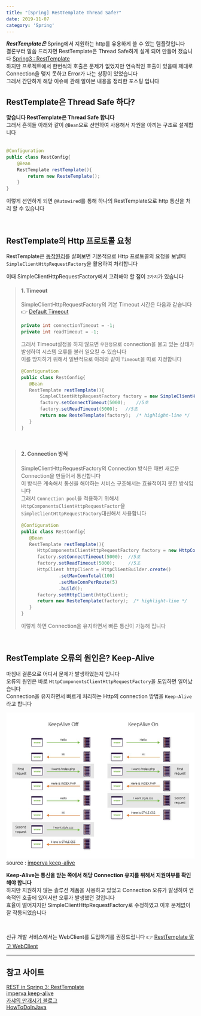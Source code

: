 ```yaml
---
title: "[Spring] RestTemplate Thread Safe?"
date: 2019-11-07
category: 'Spring'
---
```


***RestTemplate은*** Spring에서 지원하는 http를 유용하게 쓸 수 있는 템플릿입니다  
결론부터 말씀 드리자면 RestTemplate은 Thread Safe하게 설계 되어 만들어 졌습니다 [Spring3 : RestTemplate](https://spring.io/blog/2009/03/27/rest-in-spring-3-resttemplate)  
하지만 프로젝트에서 한번씩의 호출은 문제가 없었지만 연속적인 호출이 있을때 제대로 Connection을 맺지 못하고 <span class='red_font'>Error</span>가 나는 상황이 있었습니다  
그래서 간단하게 해당 이슈에 관해 알아본 내용을 정리한 포스팅 입니다    

## RestTemplate은 Thread Safe 하다?
**맞습니다 RestTemplate은 Thread Safe 합니다**  
그래서 흔히들 아래와 같이 `@Bean`으로 선언하여 사용해서 자원을 아끼는 구조로 설계합니다  

```java

@Configuration
public class RestConfig{
    @Bean
    RestTemplate restTemplate(){
        return new ResteTemplate();
    }
}

```
이렇게 선언하게 되면 `@Autowired`를 통해 하나의 RestTemplate으로 http 통신을 처리 할 수 있습니다   

<br/>

## RestTemplate의 Http 프로토콜 요청
RestTemplate은 [동작원리](https://skasha.tistory.com/48)를 살펴보면 기본적으로 Http 프로토콜의 요청을 보낼때 `SimpleClientHttpRequestFactory`을 활용하여 처리합니다

이때 SimpleClientHttpRequestFactory에서 고려해야 할 점이 `2가지`가 있습니다

> #### 1. Timeout
> SimpleClientHttpRequestFactory의 기본 Timeout 시간은 다음과 같습니다 :point_right: [Default Timeout](https://howtodoinjava.com/spring-boot2/resttemplate/resttemplate-timeout-example/) 
> ```java 
>private int connectionTimeout = -1; 
>private int readTimeout = -1;
> ```
>그래서 Timeout설정을 하지 않으면 `무한정`으로 connection을 물고 있는 상태가 발생하여 <span class='red_font'>시스템 오류</span>를 불러 일으킬 수 있습니다  
>이를 방지하기 위해서 일반적으로 아래와 같이 `Timeout`을 따로 지정합니다
>```java
>@Configuration
>public class RestConfig{
>    @Bean
>    RestTemplate restTemplate(){
>        SimpleClientHttpRequestFactory factory = new SimpleClientHttpRequestFactory();
>        factory.setConnectTimeout(5000);    //5초
>        factory.setReadTimeout(5000);   //5초
>        return new ResteTemplate(factory);  /* highlight-line */
>    }
>}
>```

<br/>

> #### 2. Connection 방식
> SimpleClientHttpRequestFactory의 Connection 방식은 매번 새로운 Connection을 만들어서 통신합니다  
>이 방식은 계속해서 통신을 해야하는 서비스 구조해서는 효율적이지 못한 방식입니다  
>그래서 `Connection pool`을 적용하기 위해서 `HttpComponentsClientHttpRequestFactor`을 `SimpleClientHttpRequestFactory`대신해서 사용합니다  
>```java
>@Configuration
>public class RestConfig{
>    @Bean
>    RestTemplate restTemplate(){
>       HttpComponentsClientHttpRequestFactory factory = new HttpComponentsClientHttpRequestFactory();
>       factory.setConnectTimeout(5000);  //5초
>       factory.setReadTimeout(5000);     //5초
>       HttpClient httpClient = HttpClientBuilder.create()
>               .setMaxConnTotal(100)
>               .setMaxConnPerRoute(5)
>               .build();
>       factory.setHttpClient(httpClient);
>       return new ResteTemplate(factory);  /* highlight-line */
>    }
>}
>```
>이렇게 하면 Connection을 유지하면서 빠른 통신이 가능해 집니다


<br/>

## RestTemplate 오류의 원인은? <span class='red_font'>Keep-Alive</span>  
마침내 결론으로 어디서 문제가 발생하였는지 입니다  
오류의 원인은 바로 `HttpComponentsClientHttpRequestFactory`을 도입하면 일어났습니다  
Connection을 유지하면서 빠르게 처리하는 Http의 connection 방법을 `Keep-Alive`라고 합니다  

![keep-alive](./images/keep-alive.jpg)
<span class='img_caption'>source : [imperva keep-alive](https://www.imperva.com/learn/performance/http-keep-alive)</span>

**Keep-Alive는 통신을 받는 쪽에서 해당 Connection 유지를 위해서 지원여부를 확인해야 합니다**  
하지만 지원하지 않는 솔루션 제품을 사용하고 있었고 <span class='red_font'>Connection 오류</span>가 발생하여 연속적인 호출에 있어서만 오류가 발생했던 것입니다  
효율이 떨어지지만 SimpleClientHttpRequestFactory로 수정하였고 이후 문제없이 잘 작동되었습니다


<br/>

신규 개발 서비스에서는 WebClient를 도입하기를 권장드립니다 :point_right:
[RestTemplate 말고 WebClient](https://junebuug.github.io/2019-02-11/resttemplate-vs-webclient)

---

## 참고 사이트  
[REST in Spring 3: RestTemplate](https://spring.io/blog/2009/03/27/rest-in-spring-3-resttemplate)  
[imperva keep-alive](https://www.imperva.com/learn/performance/http-keep-alive/)  
[카샤의 만개시기 블로그](https://skasha.tistory.com/48)  
[HowToDoInJava](https://howtodoinjava.com/spring-boot2/resttemplate/resttemplate-timeout-example/)  